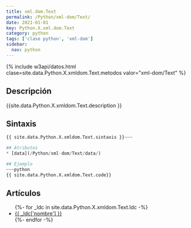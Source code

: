 ```yaml
---
title: xml.dom.Text
permalink: /Python/xml-dom/Text/
date: 2021-01-01
key: Python.X.xml.dom.Text
category: python
tags: ['clase python', 'xml-dom']
sidebar: 
  nav: python
---
```


{% include w3api/datos.html clase=site.data.Python.X.xmldom.Text.metodos valor="xml-dom/Text" %}

## Descripción
{{site.data.Python.X.xmldom.Text.description }}

## Sintaxis
~~~python
{{ site.data.Python.X.xmldom.Text.sintaxis }}~~~

## Atributos
* [data](/Python/xml-dom/Text/data/)

## Ejemplo
~~~python
{{ site.data.Python.X.xmldom.Text.code}}
~~~

## Artículos
<ul>
{%- for _ldc in site.data.Python.X.xmldom.Text.ldc -%}
   <li>
       <a href="{{_ldc['url'] }}">{{ _ldc['nombre'] }}</a>
   </li>
{%- endfor -%}
</ul>
